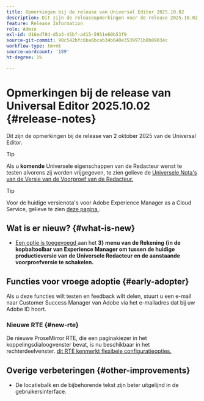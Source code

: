 ```yaml
---
title: Opmerkingen bij de release van Universal Editor 2025.10.02
description: Dit zijn de releaseopmerkingen voor de release 2025.10.02 van de Universal Editor.
feature: Release Information
role: Admin
exl-id: d16ed78d-d5a3-45bf-a415-5951e60b53f9
source-git-commit: 90c542bfc6ba6bcab34b640e3539971b8b89034c
workflow-type: tm+mt
source-wordcount: '189'
ht-degree: 1%

---
```



# Opmerkingen bij de release van Universal Editor 2025.10.02 {#release-notes}

Dit zijn de opmerkingen bij de release van 2 oktober 2025 van de Universal Editor.

>[!TIP]
>
>Als u **komende** Universele eigenschappen van de Redacteur wenst te testen alvorens zij worden vrijgegeven, te zien gelieve de [ Universele Nota&#39;s van de Versie van de Voorproef van de Redacteur.](/help/release-notes/universal-editor/preview.md)

>[!TIP]
>
>Voor de huidige versienota&#39;s voor Adobe Experience Manager as a Cloud Service, gelieve te zien [ deze pagina ](/help/release-notes/release-notes-cloud/release-notes-current.md).

## Wat is er nieuw? {#what-is-new}

* [ Een optie is toegevoegd ](/help/sites-cloud/authoring/universal-editor/navigation.md#user-properties) aan het **3} menu van de Rekening {in de kopbaltoolbar van Experience Manager om tussen de huidige productieversie van de Universele Redacteur en de aanstaande voorproefversie te schakelen.**

## Functies voor vroege adoptie {#early-adopter}

Als u deze functies wilt testen en feedback wilt delen, stuurt u een e-mail naar Customer Success Manager van Adobe via het e-mailadres dat bij uw Adobe ID hoort.

### Nieuwe RTE {#new-rte}

De nieuwe ProseMirror RTE, die een paginakiezer in het koppelingsdialoogvenster bevat, is nu beschikbaar in het rechterdeelvenster. [ dit RTE kenmerkt flexibele configuratieopties.](/help/implementing/universal-editor/configure-rte.md)

## Overige verbeteringen {#other-improvements}

* De locatiebalk en de bijbehorende tekst zijn beter uitgelijnd in de gebruikersinterface.
